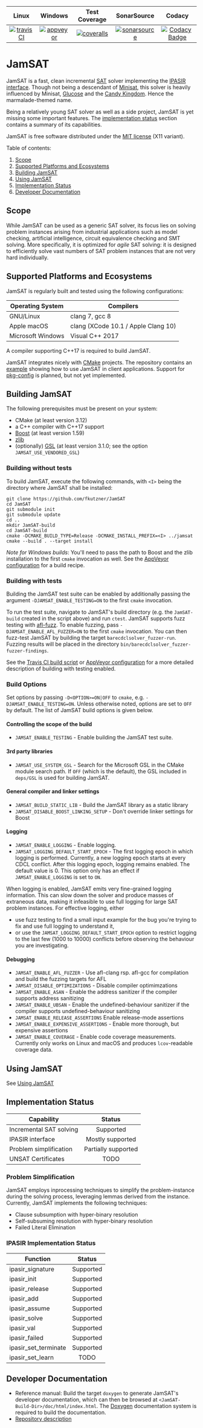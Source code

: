 |        Linux        |       Windows       |      Test Coverage       |     SonarSource        |        Codacy             |
|:-------------------:|:-------------------:|:------------------------:|:----------------------:|:-------------------------:|
| [![travisCI][1]][2] | [![appveyor][3]][4] | [![coveralls][5]][6]     | [![sonarsource][7]][8] | [![Codacy Badge][9]][10] |

[1]: https://travis-ci.org/fkutzner/JamSAT.svg?branch=master
[2]: https://travis-ci.org/fkutzner/JamSAT
[3]: https://ci.appveyor.com/api/projects/status/88983cn7gmg91b3s/branch/master?svg=true
[4]: https://ci.appveyor.com/project/fkutzner/jamsat/branch/master
[5]: https://coveralls.io/repos/github/fkutzner/JamSAT/badge.svg?branch=master
[6]: https://coveralls.io/github/fkutzner/JamSAT?branch=master
[7]: https://sonarcloud.io/api/project_badges/measure?project=jamsat&metric=alert_status
[8]: https://sonarcloud.io/dashboard?id=jamsat
[9]: https://api.codacy.com/project/badge/Grade/9e68cb1a29c94839a5456c6d75d6b6b0
[10]: https://app.codacy.com/app/fkutzner/JamSAT?utm_source=github.com&utm_medium=referral&utm_content=fkutzner/JamSAT&utm_campaign=badger

# JamSAT

JamSAT is a fast, clean incremental
[SAT](https://en.wikipedia.org/wiki/Boolean_satisfiability_problem)
solver implementing the
[IPASIR interface](https://github.com/biotomas/ipasir). Though
not being a descendant of [Minisat](http://minisat.se),
this solver is heavily influenced by Minisat,
[Glucose](http://www.labri.fr/perso/lsimon/glucose/) and
the [Candy Kingdom](https://github.com/Udopia/candy-kingdom).
Hence the marmalade-themed name.

Being a relatively young SAT solver as well as a side
project, JamSAT is yet missing some important
features. The [implementation status](#implementation-status)
section contains a summary of its capabilities.

JamSAT is free software distributed under the [MIT license](LICENSE)
(X11 variant).

Table of contents:
1. [Scope](#scope)
2. [Supported Platforms and Ecosystems](#supported-platforms-and-ecosystems)
3. [Building JamSAT](#building-jamsat)
4. [Using JamSAT](#using-jamsat)
5. [Implementation Status](#implementation-status)
6. [Developer Documentation](#developer-documentation)

## Scope

While JamSAT can be used as a generic SAT solver, its focus lies on
solving problem instances arising from industrial applications such
as model checking, artificial intelligence, circuit equivalence checking
and SMT solving. More
specifically, it is optimized for _agile_ SAT solving: it is designed
to efficiently solve vast numbers of SAT problem instances that are
not very hard individually.

## Supported Platforms and Ecosystems

JamSAT is regularly built and tested using the following
configurations:

| Operating System    | Compilers                              |
|---------------------|----------------------------------------|
| GNU/Linux           | clang 7, gcc 8                         |
| Apple macOS         | clang (XCode 10.1 / Apple Clang 10)    |
| Microsoft Windows   | Visual C++ 2017                        |

A compiler supporting C++17 is required to build JamSAT.

JamSAT integrates nicely with [CMake](http://cmake.org) projects.
The repository
contains an [example](examples/ipasirclient) showing how to
use JamSAT in client applications. Support for
[pkg-config](https://www.freedesktop.org/wiki/Software/pkg-config/)
is planned, but not yet implemented.


## Building JamSAT

The following prerequisites must be present on your system:
* CMake (at least version 3.12)
* a C++ compiler with C++17 support
* [Boost](https://www.boost.org) (at least version 1.59)
* [zlib](https://github.com/madler/zlib)
* (optionally) [GSL](https://github.com/microsoft/GSL) (at least
  version 3.1.0; see the option `JAMSAT_USE_VENDORED_GSL`)

### Building without tests

To build JamSAT, execute the following commands, with
`<I>` being the directory where JamSAT shall be installed:

```
git clone https://github.com/fkutzner/JamSAT
cd JamSAT
git submodule init
git submodule update
cd ..
mkdir JamSAT-build
cd JamSAT-build
cmake -DCMAKE_BUILD_TYPE=Release -DCMAKE_INSTALL_PREFIX=<I> ../jamsat
cmake --build . --target install
```

_Note for Windows builds_: You'll need to pass the path
to Boost and the zlib installation to the first `cmake`
invocation as well. See the [AppVeyor configuration](appveyor.yml)
for a build recipe.

### Building with tests

Building the JamSAT test suite can be enabled by additionally
passing the argument `-DJAMSAT_ENABLE_TESTING=ON` to the first
`cmake` invocation.

To run the test suite, navigate to JamSAT's
build directory (e.g. the `JamSAT-build` created in the script above) and run
`ctest`. JamSAT supports fuzz testing with
[afl-fuzz](http://lcamtuf.coredump.cx/afl/). To enable
fuzzing, pass `-DJAMSAT_ENABLE_AFL_FUZZER=ON` to the first
`cmake` invocation. You can then fuzz-test JamSAT by
building the target `barecdclsolver_fuzzer-run`. Fuzzing results
will be placed in the directory
`bin/barecdclsolver_fuzzer-fuzzer-findings`.

See the [Travis CI build script](etc/TravisBuild.sh) or
[AppVeyor configuration](appveyor.yml) for a more detailed
description of building with testing enabled.

### Build Options

Set options by passing `-D<OPTION>=ON|OFF` to `cmake`, e.g.
`-DJAMSAT_ENABLE_TESTING=ON`. Unless otherwise noted, options are set to `OFF`
by default. The list of JamSAT build options is given below.

#### Controlling the scope of the build

* `JAMSAT_ENABLE_TESTING` - Enable building the JamSAT test suite.

#### 3rd party libraries

* `JAMSAT_USE_SYSTEM_GSL` - Search for the Microsoft GSL in the CMake module
search path. If `OFF` (which is the default), the GSL included in `deps/GSL`
is used for building JamSAT.

#### General compiler and linker settings

* `JAMSAT_BUILD_STATIC_LIB` - Build the JamSAT library as a static library
* `JAMSAT_DISABLE_BOOST_LINKING_SETUP` - Don't override linker settings for Boost

#### Logging

* `JAMSAT_ENABLE_LOGGING` - Enable logging.
* `JAMSAT_LOGGING_DEFAULT_START_EPOCH` - The first logging epoch in which
logging is performed. Currently, a new logging epoch starts at every CDCL
conflict. After this logging epoch, logging remains enabled. The default
value is 0. This option only has an effect if `JAMSAT_ENABLE_LOGGING` is
set to `ON`.

When logging is enabled, JamSAT emits very fine-grained logging information.
This can slow down the solver and produce masses of extraneous data, making
it infeasible to use full logging for large SAT problem instances. For
effective logging, either
* use fuzz testing to find a small input example for the bug you're trying
  to fix and use full logging to understand it,
* or use the `JAMSAT_LOGGING_DEFAULT_START_EPOCH` option to restrict logging
  to the last few (1000 to 10000) conflicts before observing the behaviour
  you are investigating.

#### Debugging
* `JAMSAT_ENABLE_AFL_FUZZER` - Use afl-clang rsp. afl-gcc for compilation and
  build the fuzzing targets for AFL
* `JAMSAT_DISABLE_OPTIMIZATIONS` - Disable compiler optimimzations
* `JAMSAT_ENABLE_ASAN` - Enable the address sanitizer if the compiler supports
  address sanitizing
* `JAMSAT_ENABLE_UBSAN` - Enable the undefined-behaviour sanitizer if the
  compiler supports undefined-behaviour sanitizing
* `JAMSAT_ENABLE_RELEASE_ASSERTIONS` Enable release-mode assertions
* `JAMSAT_ENABLE_EXPENSIVE_ASSERTIONS` - Enable more thorough, but expensive
  assertions
* `JAMSAT_ENABLE_COVERAGE` - Enable code coverage measurements. Currently only
  works on Linux and macOS and produces `lcov`-readable coverage data.

## Using JamSAT

See [Using JamSAT](doc/UsingJamSAT.md)

## Implementation Status

| Capability              | Status                  |
| ----------------------- | :----------------------:|
| Incremental SAT solving | Supported               |
| IPASIR interface        | Mostly supported        |
| Problem simplification  | Partially supported     |
| UNSAT Certificates      | TODO                    |

### Problem Simplification
JamSAT employs inprocessing techniques to simplify the
problem-instance during the solving process, leveraging
lemmas derived from the instance. Currently, JamSAT
implements the following techniques:

* Clause subsumption with hyper-binary resolution
* Self-subsuming resolution with hyper-binary resolution
* Failed Literal Elimination

### IPASIR Implementation Status

| Function | Status |
| -------- | :----: |
| ipasir_signature | Supported |
| ipasir_init | Supported |
| ipasir_release | Supported |
| ipasir_add | Supported |
| ipasir_assume | Supported |
| ipasir_solve | Supported |
| ipasir_val | Supported |
| ipasir_failed | Supported |
| ipasir_set_terminate | Supported |
| ipasir_set_learn  | TODO |


## Developer Documentation

* Reference manual: Build the target `doxygen` to generate JamSAT's developer
documentation, which can then be browsed at
`<JamSAT-Build-Dir>/doc/html/index.html`. The
[Doxygen](https://www.stack.nl/~dimitri/doxygen/) documentation system is
required to build the documentation.
* [Repository description](doc/Repository.md)
